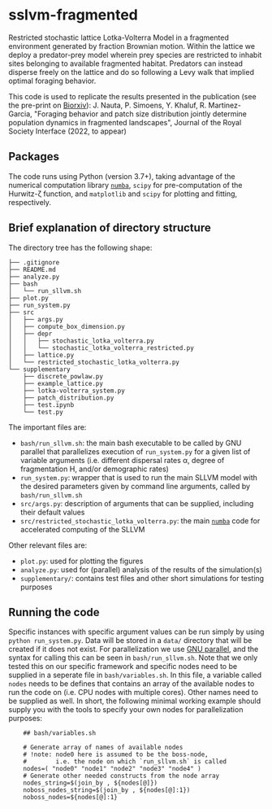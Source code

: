 # sslvm-fragmented
Restricted stochastic lattice Lotka-Volterra Model in a fragmented environment generated by fraction Brownian motion. 
Within the lattice we deploy a predator-prey model wherein prey species are restricted to inhabit sites belonging to available fragmented habitat.
Predators can instead disperse freely on the lattice and do so following a Levy walk that implied optimal foraging behavior.

This code is used to replicate the results presented in the publication (see the pre-print on [Biorxiv](https://www.biorxiv.org/content/10.1101/2021.11.10.468021v2.full.pdf)):
J. Nauta, P. Simoens, Y. Khaluf, R. Martinez-Garcia, "Foraging behavior and patch size distribution jointly determine population dynamics in fragmented landscapes", Journal of the Royal Society Interface (2022, to appear)

## Packages
The code runs using Python (version 3.7+), taking advantage of the numerical computation library [`numba`](https://numba.pydata.org/), `scipy` for pre-computation of the Hurwitz-ζ function, and `matplotlib` and `scipy` for plotting and fitting, respectively.

## Brief explanation of directory structure
The directory tree has the following shape:
```
├── .gitignore
├── README.md
├── analyze.py
├── bash
│   └── run_sllvm.sh
├── plot.py
├── run_system.py
├── src
│   ├── args.py
│   ├── compute_box_dimension.py
│   ├── depr
│   │   ├── stochastic_lotka_volterra.py
│   │   └── stochastic_lotka_volterra_restricted.py
│   ├── lattice.py
│   └── restricted_stochastic_lotka_volterra.py
└── supplementary
    ├── discrete_powlaw.py
    ├── example_lattice.py
    ├── lotka-volterra_system.py
    ├── patch_distribution.py
    ├── test.ipynb
    └── test.py
```

The important files are:

- `bash/run_sllvm.sh`: the main bash executable to be called by GNU parallel that parallelizes execution of `run_system.py` for a given list of variable arguments (i.e. different dispersal rates α, degree of fragmentation H, and/or demographic rates)
- `run_system.py`: wrapper that is used to run the main SLLVM model with the desired parameters given by command line arguments, called by `bash/run_sllvm.sh`
- `src/args.py`: description of arguments that can be supplied, including their default values
- `src/restricted_stochastic_lotka_volterra.py`: the main [`numba`](https://numba.pydata.org/) code for accelerated computing of the SLLVM

Other relevant files are:
- `plot.py`: used for plotting the figures 
- `analyze.py`: used for (parallel) analysis of the results of the simulation(s)
- `supplementary/`: contains test files and other short simulations for testing purposes

## Running the code
Specific instances with specific argument values can be run simply by using `python run_system.py`. 
Data will be stored in a `data/` directory that will be created if it does not exist.
For parallelization we use [GNU parallel](https://www.gnu.org/software/parallel/), and the syntax for calling this can be seen in `bash/run_sllvm.sh`. 
Note that we only tested this on our specific framework and specific nodes need to be supplied in a seperate file in `bash/variables.sh`. 
In this file, a variable called `nodes` needs to be defines that contains an array of the available nodes to run the code on (i.e. CPU nodes with multiple cores). 
Other names need to be supplied as well.
In short, the following minimal working example should supply you with the tools to specify your own nodes for parallelization purposes:
``` 
    ## bash/variables.sh

    # Generate array of names of available nodes
    # !note: node0 here is assumed to be the boss-node,
    #        i.e. the node on which `run_sllvm.sh` is called
    nodes=( "node0" "node1" "node2" "node3" "node4" )
    # Generate other needed constructs from the node array
    nodes_string=$(join_by , ${nodes[@]})
    noboss_nodes_string=$(join_by , ${nodes[@]:1})
    noboss_nodes=${nodes[@]:1}
```
